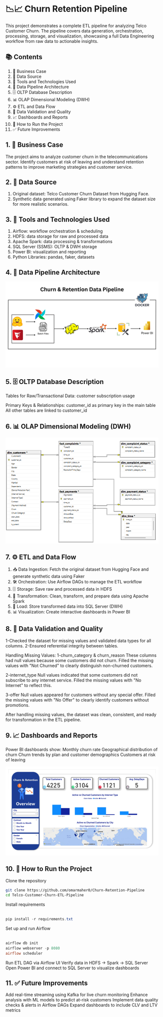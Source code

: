 # 📉📈 Churn Retention Pipeline
This project demonstrates a complete ETL pipeline for analyzing Telco Customer Churn.
The pipeline covers data generation, orchestration, processing, storage, and visualization, showcasing a full Data Engineering workflow from raw data to actionable insights.

## 📚 Contents

1. 📌 Business Case
2. 📁 Data Source
3. 🧰 Tools and Technologies Used
4. 🧱 Data Pipeline Architecture
5. 🗄️ OLTP Database Description
6. 📊 OLAP Dimensional Modeling (DWH)
7. ⚙️ ETL and Data Flow
8. 🧪 Data Validation and Quality
9. 📈 Dashboards and Reports
10. 🚀 How to Run the Project
11. ✅ Future Improvements

## 1. 📌 Business Case

The project aims to analyze customer churn in the telecommunications sector.
Identify customers at risk of leaving and understand retention patterns to improve marketing strategies and customer service.

## 2. 📁 Data Source

1. Original dataset: Telco Customer Churn Dataset from Hugging Face.
2. Synthetic data generated using Faker library to expand the dataset size for more realistic scenarios.

## 3. 🧰 Tools and Technologies Used

1. Airflow: workflow orchestration & scheduling
2. HDFS: data storage for raw and processed data
3. Apache Spark: data processing & transformations
4. SQL Server (SSMS): OLTP & DWH storage
5. Power BI: visualization and reporting
6. Python Libraries: pandas, faker, datasets

## 4. 🧱 Data Pipeline Architecture


!['Data Pipeline Architecture.png'](./Images/Pipeline.jpg)

## 5. 🗄️ OLTP Database Description
Tables for Raw/Transactional Data:
customer
subscription
usage

Primary Keys & Relationships:
customer_id as primary key in the main table
All other tables are linked to customer_id

## 6. 📊 OLAP Dimensional Modeling (DWH)


!['DWH Architecture'](./Images/Churn_DWH_Diagram.png)


## 7. ⚙️ ETL and Data Flow

1. 📥 Data Ingestion: Fetch the original dataset from Hugging Face and generate synthetic data using Faker
2. 🛠️ Orchestration: Use Airflow DAGs to manage the ETL workflow
3. 🗄️ Storage: Save raw and processed data in HDFS
4. 🔄 Transformation: Clean, transform, and prepare data using Apache Spark
5. 💾 Load: Store transformed data into SQL Server (DWH)
6. 📊 Visualization: Create interactive dashboards in Power BI

## 8. 🧪 Data Validation and Quality

1-Checked the dataset for missing values and validated data types for all columns.
2-Ensured referential integrity between tables.

Handling Missing Values:
1-churn_category & churn_reason
These columns had null values because some customers did not churn.
Filled the missing values with "Not Churned" to clearly distinguish non-churned customers.

2-internet_type
Null values indicated that some customers did not subscribe to any internet service.
Filled the missing values with "No Internet" to reflect this.

3-offer
Null values appeared for customers without any special offer.
Filled the missing values with "No Offer" to clearly identify customers without promotions.

After handling missing values, the dataset was clean, consistent, and ready for transformation in the ETL pipeline.

## 9. 📈 Dashboards and Reports

Power BI dashboards show:
Monthly churn rate
Geographical distribution of churn
Churn trends by plan and customer demographics
Customers at risk of leaving

!['Dashboard'](./Images/Dashboard.jpg)


## 10. 🚀 How to Run the Project

Clone the repository
```bash
git clone https://github.com/omarmaher0/Churn-Retention-Pipeline
cd Telco-Customer-Churn-ETL-Pipeline
```

Install requirements
```powershell

pip install -r requirements.txt
```

Set up and run Airflow
```powershell

airflow db init
airflow webserver -p 8080
airflow scheduler
```

Run ETL DAG via Airflow UI
Verify data in HDFS → Spark → SQL Server
Open Power BI and connect to SQL Server to visualize dashboards

## 11. ✅ Future Improvements

Add real-time streaming using Kafka for live churn monitoring
Enhance analysis with ML models to predict at-risk customers
Implement data quality checks & alerts in Airflow DAGs
Expand dashboards to include CLV and LTV metrics
